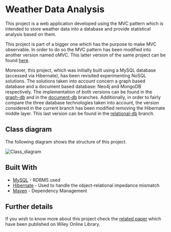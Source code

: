 # Weather Data Analysis
This project is a web application developed using the MVC pattern which is intended to store weather data into a database and provide statistical analysis based on them.

This project is part of a bigger one which has the purpose to make MVC observable. In order to do so the MVC pattern has been modified into another version named oMVC. This latter version of the same project can be found [here](https://github.com/nicologhielmetti/weatherdatanalysis_oMVC).

Moreover, this project, which was initially built using a MySQL database (accessed via Hibernate), has been revisited experimenting NoSQL solutions. The solutions taken into account concern a graph based database and a document based database: Neo4j and MongoDB respectively. The implementation of both versions can be found in the [graph-db](https://github.com/francescoalongi/weatherdataanalysis_MVC/tree/graph-db) and in the [document-db](https://github.com/francescoalongi/weatherdataanalysis_MVC/tree/document-db) branches. Additionally, in order to fairly compare the three database technologies taken into account, the version considered in the current branch has been modified removing the Hibernate middle layer. This last version can be found in the [relational-db](https://github.com/francescoalongi/weatherdataanalysis_MVC/tree/relational-db) branch.

## Class diagram
The following diagram shows the structure of this project.

![Class_diagram](https://user-images.githubusercontent.com/19633559/79385123-5d7cae80-7f68-11ea-85da-52f82dc61489.jpg)


## Built With

* [MySQL](https://www.mysql.com/) - RDBMS used
* [Hibernate](https://hibernate.org/orm/documentation/5.4/) - Used to handle the object-relational impedance mismatch
* [Maven](https://maven.apache.org/) - Dependency Management

## Further details
If you wish to know more about this project check the [related paper](https://doi.org/10.1002/spe.3116) which have been published on Wiley Online Library.
